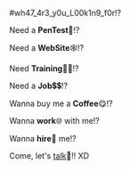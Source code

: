 #wh47_4r3_y0u_L00k1n9_f0r!?


Need a **PenTest**🔐!?

Need a **WebSite**🕸!?

Need **Training**👨‍🏫!?

Need a **Job**💲💲!?

Wanna buy me a **Coffee**😋!?

Wanna **work**🌐 with me!?

Wanna **hire**🤑 me!?

Come, let's [talk](https://c0ff33b34n.github.io)🦜!! XD
